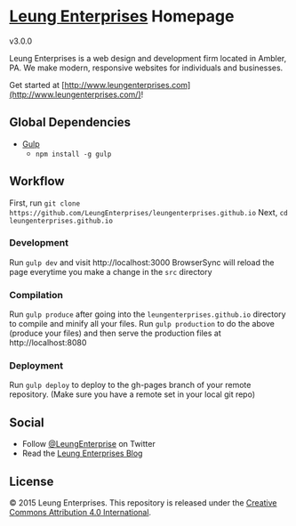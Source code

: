 # [Leung Enterprises](http://www.leungenterprises.com/) Homepage
v3.0.0

Leung Enterprises is a web design and development firm located in Ambler, PA.  We make modern, responsive websites for individuals and businesses.

Get started at [http://www.leungenterprises.com](http://www.leungenterprises.com/)!

## Global Dependencies
- [Gulp](http://gulpjs.com)
  - `npm install -g gulp`

## Workflow
First, run `git clone https://github.com/LeungEnterprises/leungenterprises.github.io`
Next, `cd leungenterprises.github.io`
### Development
Run `gulp dev` and visit http://localhost:3000
BrowserSync will reload the page everytime you make a change in the `src` directory
### Compilation
Run `gulp produce` after going into the `leungenterprises.github.io` directory to compile and minify all your files.
Run `gulp production` to do the above (produce your files) and then serve the production files at http://localhost:8080
### Deployment
Run `gulp deploy` to deploy to the gh-pages branch of your remote repository.  (Make sure you have a remote set in your local git repo)

## Social
- Follow [@LeungEnterprise](http://twitter.com/LeungEnterprise) on Twitter
- Read the [Leung Enterprises Blog](http://blog.leung.enterprises/)

## License
  &copy; 2015 Leung Enterprises.  This repository is released under the [Creative Commons Attribution 4.0 International](http://creativecommons.org/licenses/by/4.0/).
